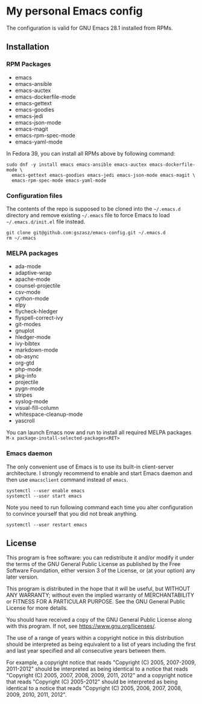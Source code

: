 # My personal Emacs config

The configuration is valid for GNU Emacs 28.1 installed from RPMs.

## Installation

### RPM Packages

* emacs
* emacs-ansible
* emacs-auctex
* emacs-dockerfile-mode
* emacs-gettext
* emacs-goodies
* emacs-jedi
* emacs-json-mode
* emacs-magit
* emacs-rpm-spec-mode
* emacs-yaml-mode

In Fedora 39, you can install all RPMs above by following command:

```shell
sudo dnf -y install emacs emacs-ansible emacs-auctex emacs-dockerfile-mode \
  emacs-gettext emacs-goodies emacs-jedi emacs-json-mode emacs-magit \
  emacs-rpm-spec-mode emacs-yaml-mode
```

### Configuration files

The contents of the repo is supposed to be cloned into the `~/.emacs.d`
directory and remove existing `~/.emacs` file to force Emacs to load
`~/.emacs.d/init.el` file instead.

```shell
git clone git@github.com:gszasz/emacs-config.git ~/.emacs.d
rm ~/.emacs
```

### MELPA packages

* ada-mode
* adaptive-wrap
* apache-mode
* counsel-projectile
* csv-mode
* cython-mode
* elpy
* flycheck-hledger
* flyspell-correct-ivy
* git-modes
* gnuplot
* hledger-mode
* ivy-bibtex
* markdown-mode
* ob-async
* org-gtd
* php-mode
* pkg-info
* projectile
* pygn-mode
* stripes
* syslog-mode
* visual-fill-column
* whitespace-cleanup-mode
* yascroll

You can launch Emacs now and run to install all required MELPA packages
`M-x package-install-selected-packages<RET>`


### Emacs daemon

The only convenient use of Emacs is to use its built-in client-server
architecture.  I strongly recommend to enable and start Emacs daemon and then
use `emacsclient` command instead of `emacs`.

```shell
systemctl --user enable emacs
systemctl --user start emacs
```

Note you need to run following command each time you alter configuration to
convince yourself that you did not break anything.

```shell
systemctl --user restart emacs
```

## License

This program is free software: you can redistribute it and/or modify it under
the terms of the GNU General Public License as published by the Free Software
Foundation, either version 3 of the License, or (at your option) any later
version.

This program is distributed in the hope that it will be useful, but WITHOUT ANY
WARRANTY; without even the implied warranty of MERCHANTABILITY or FITNESS FOR A
PARTICULAR PURPOSE.  See the GNU General Public License for more details.

You should have received a copy of the GNU General Public License along with
this program.  If not, see <https://www.gnu.org/licenses/>.

The use of a range of years within a copyright notice in this distribution
should be interpreted as being equivalent to a list of years including the first
and last year specified and all consecutive years between them.

For example, a copyright notice that reads "Copyright (C) 2005, 2007-2009,
2011-2012" should be interpreted as being identical to a notice that reads
"Copyright (C) 2005, 2007, 2008, 2009, 2011, 2012" and a copyright notice that
reads "Copyright (C) 2005-2012" should be interpreted as being identical to a
notice that reads "Copyright (C) 2005, 2006, 2007, 2008, 2009, 2010, 2011,
2012".
